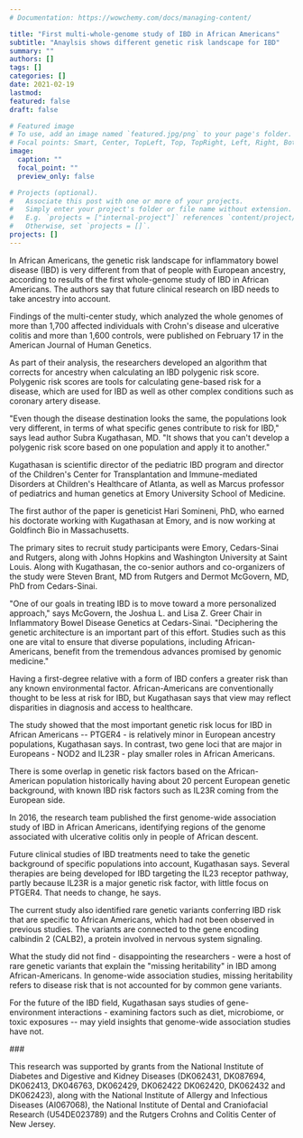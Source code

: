 ```yaml
---
# Documentation: https://wowchemy.com/docs/managing-content/

title: "First multi-whole-genome study of IBD in African Americans"
subtitle: "Anaylsis shows different genetic risk landscape for IBD"
summary: ""
authors: []
tags: []
categories: []
date: 2021-02-19
lastmod:
featured: false
draft: false

# Featured image
# To use, add an image named `featured.jpg/png` to your page's folder.
# Focal points: Smart, Center, TopLeft, Top, TopRight, Left, Right, BottomLeft, Bottom, BottomRight.
image:
  caption: ""
  focal_point: ""
  preview_only: false

# Projects (optional).
#   Associate this post with one or more of your projects.
#   Simply enter your project's folder or file name without extension.
#   E.g. `projects = ["internal-project"]` references `content/project/deep-learning/index.md`.
#   Otherwise, set `projects = []`.
projects: []
---
```


In African Americans, the genetic risk landscape for inflammatory bowel disease (IBD) is very different from that of people with European ancestry, according to results of the first whole-genome study of IBD in African Americans. The authors say that future clinical research on IBD needs to take ancestry into account.

Findings of the multi-center study, which analyzed the whole genomes of more than 1,700 affected individuals with Crohn's disease and ulcerative colitis and more than 1,600 controls, were published on February 17 in the American Journal of Human Genetics.

As part of their analysis, the researchers developed an algorithm that corrects for ancestry when calculating an IBD polygenic risk score. Polygenic risk scores are tools for calculating gene-based risk for a disease, which are used for IBD as well as other complex conditions such as coronary artery disease.

"Even though the disease destination looks the same, the populations look very different, in terms of what specific genes contribute to risk for IBD," says lead author Subra Kugathasan, MD. "It shows that you can't develop a polygenic risk score based on one population and apply it to another."

Kugathasan is scientific director of the pediatric IBD program and director of the Children's Center for Transplantation and Immune-mediated Disorders at Children's Healthcare of Atlanta, as well as Marcus professor of pediatrics and human genetics at Emory University School of Medicine.

The first author of the paper is geneticist Hari Somineni, PhD, who earned his doctorate working with Kugathasan at Emory, and is now working at Goldfinch Bio in Massachusetts.

The primary sites to recruit study participants were Emory, Cedars-Sinai and Rutgers, along with Johns Hopkins and Washington University at Saint Louis. Along with Kugathasan, the co-senior authors and co-organizers of the study were Steven Brant, MD from Rutgers and Dermot McGovern, MD, PhD from Cedars-Sinai.

"One of our goals in treating IBD is to move toward a more personalized approach," says McGovern, the Joshua L. and Lisa Z. Greer Chair in Inflammatory Bowel Disease Genetics at Cedars-Sinai. "Deciphering the genetic architecture is an important part of this effort. Studies such as this one are vital to ensure that diverse populations, including African-Americans, benefit from the tremendous advances promised by genomic medicine."

Having a first-degree relative with a form of IBD confers a greater risk than any known environmental factor. African-Americans are conventionally thought to be less at risk for IBD, but Kugathasan says that view may reflect disparities in diagnosis and access to healthcare.

The study showed that the most important genetic risk locus for IBD in African Americans -- PTGER4 - is relatively minor in European ancestry populations, Kugathasan says. In contrast, two gene loci that are major in Europeans - NOD2 and IL23R - play smaller roles in African Americans.

There is some overlap in genetic risk factors based on the African-American population historically having about 20 percent European genetic background, with known IBD risk factors such as IL23R coming from the European side.

In 2016, the research team published the first genome-wide association study of IBD in African Americans, identifying regions of the genome associated with ulcerative colitis only in people of African descent.

Future clinical studies of IBD treatments need to take the genetic background of specific populations into account, Kugathasan says. Several therapies are being developed for IBD targeting the IL23 receptor pathway, partly because IL23R is a major genetic risk factor, with little focus on PTGER4. That needs to change, he says.

The current study also identified rare genetic variants conferring IBD risk that are specific to African Americans, which had not been observed in previous studies. The variants are connected to the gene encoding calbindin 2 (CALB2), a protein involved in nervous system signaling.

What the study did not find - disappointing the researchers - were a host of rare genetic variants that explain the "missing heritability" in IBD among African-Americans. In genome-wide association studies, missing heritability refers to disease risk that is not accounted for by common gene variants.

For the future of the IBD field, Kugathasan says studies of gene-environment interactions - examining factors such as diet, microbiome, or toxic exposures -- may yield insights that genome-wide association studies have not.

\###

This research was supported by grants from the National Institute of Diabetes and Digestive and Kidney Diseases (DK062431, DK087694, DK062413, DK046763, DK062429, DK062422 DK062420, DK062432 and DK062423), along with the National Institute of Allergy and Infectious Diseases (AI067068), the National Institute of Dental and Craniofacial Research (U54DE023789) and the Rutgers Crohns and Colitis Center of New Jersey.

